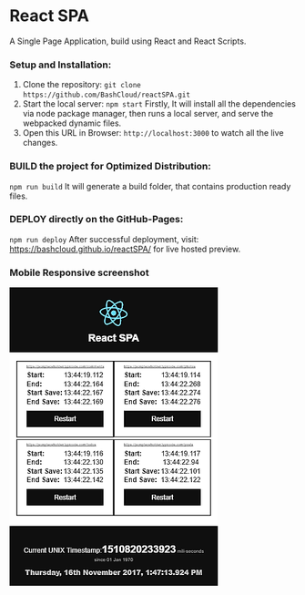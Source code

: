 # React SPA
A Single Page Application, build using React and React Scripts.

### Setup and Installation:
1) Clone the repository: 
`
  git clone https://github.com/BashCloud/reactSPA.git
`
2) Start the local server:
`
  npm start
`
Firstly, It will install all the dependencies via node package manager, then runs a local server, and serve the webpacked dynamic files.
3) Open this URL in Browser: 
`
  http://localhost:3000
` to watch all the live changes.

### BUILD the project for Optimized Distribution:
`
npm run build
` It will generate a build folder, that contains production ready files.

### DEPLOY directly on the GitHub-Pages:
` npm run deploy ` After successful deployment, visit: https://bashcloud.github.io/reactSPA/ for live hosted preview.

### Mobile Responsive screenshot

![React Application](screencapture.png)
